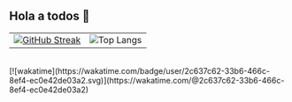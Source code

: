 ## Hola a todos 👋

<table align="center">
  <tr>
    <td align="center">
      <a href="https://git.io/streak-stats">
        <img src="https://streak-stats.demolab.com/?user=LovisottoSantiago" alt="GitHub Streak"/>
      </a>
    </td>
    <td align="center">
      <img src="https://github-readme-stats.vercel.app/api/top-langs/?username=LovisottoSantiago" alt="Top Langs"/>
    </td>
  </tr>
  
</table>
<br>
[![wakatime](https://wakatime.com/badge/user/2c637c62-33b6-466c-8ef4-ec0e42de03a2.svg)](https://wakatime.com/@2c637c62-33b6-466c-8ef4-ec0e42de03a2)
  
